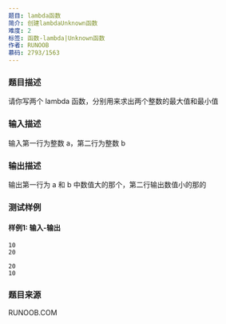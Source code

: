 ```yaml
---
题目: lambda函数
简介: 创建lambdaUnknown函数
难度: 2
标签: 函数-lambda|Unknown函数
作者: RUNOOB
慕码: 2793/1563
---
```


### 题目描述

请你写两个 lambda 函数，分别用来求出两个整数的最大值和最小值

### 输入描述

输入第一行为整数 a，第二行为整数 b

### 输出描述

输出第一行为 a 和 b 中数值大的那个，第二行输出数值小的那的

### 测试样例

#### 样例1: 输入-输出

```
10
20
```

```
20
10
```

### 题目来源

RUNOOB.COM